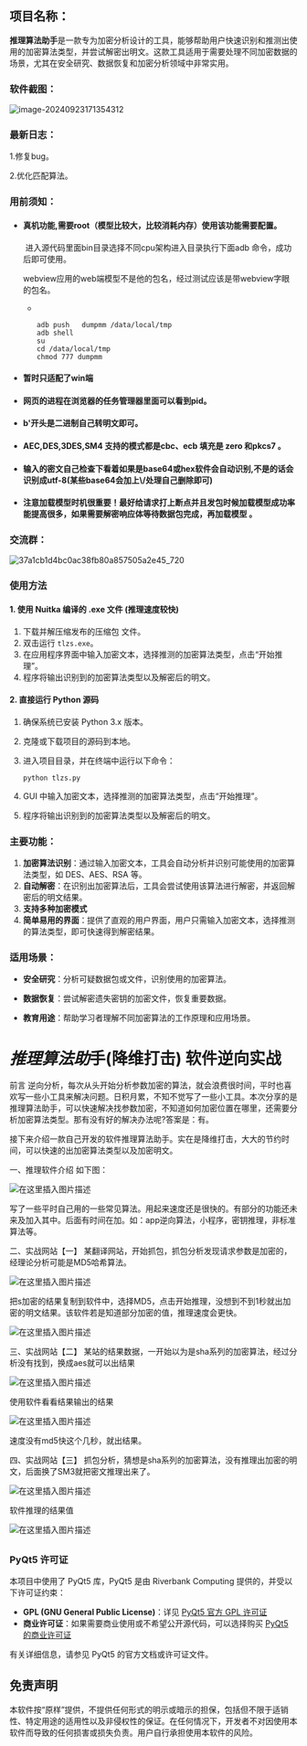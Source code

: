 ## 项目名称：

**推理算法助手**是一款专为加密分析设计的工具，能够帮助用户快速识别和推测出使用的加密算法类型，并尝试解密出明文。这款工具适用于需要处理不同加密数据的场景，尤其在安全研究、数据恢复和加密分析领域中非常实用。



### 软件截图：

![image-20240923171354312](./imgs/image-20240923171354312.png)



### 最新日志：

1.修复bug。

2.优化匹配算法。



### 用前须知：



- #### 真机功能,需要root（模型比较大，比较消耗内存）使用该功能需要配置。

  ​	进入源代码里面bin目录选择不同cpu架构进入目录执行下面adb 命令，成功后即可使用。

  ​	webview应用的web端模型不是他的包名，经过测试应该是带webview字眼的包名。

  - ```
    
    
    adb push   dumpmm /data/local/tmp
    adb shell
    su
    cd /data/local/tmp
    chmod 777 dumpmm
    
    ```

    

- #### 暂时只适配了win端

- #### 网页的进程在浏览器的任务管理器里面可以看到pid。

- #### b'开头是二进制自己转明文即可。

- #### AEC,DES,3DES,SM4 支持的模式都是cbc、ecb   填充是 zero 和pkcs7  。

- #### 输入的密文自己检查下看着如果是base64或hex软件会自动识别,不是的话会识别成utf-8(某些base64会加上\\/处理自己删除即可)

- #### 注意加载模型时机很重要！最好给请求打上断点并且发包时候加载模型成功率能提高很多，如果需要解密响应体等待数据包完成，再加载模型 。



### 交流群：

![37a1cb1d4bc0ac38fb80a857505a2e45_720](imgs/37a1cb1d4bc0ac38fb80a857505a2e45_720.jpg)



### 使用方法

#### 1. 使用 Nuitka 编译的 .exe 文件 (推理速度较快)

1. 下载并解压缩发布的压缩包 文件。
2. 双击运行 `tlzs.exe`。
3. 在应用程序界面中输入加密文本，选择推测的加密算法类型，点击“开始推理”。
4. 程序将输出识别到的加密算法类型以及解密后的明文。

#### 2. 直接运行 Python 源码

1. 确保系统已安装 Python 3.x 版本。

2. 克隆或下载项目的源码到本地。

3. 进入项目目录，并在终端中运行以下命令：

   ```
   python tlzs.py
   ```

4. GUI 中输入加密文本，选择推测的加密算法类型，点击“开始推理”。

5. 程序将输出识别到的加密算法类型以及解密后的明文。





### 主要功能：

1. **加密算法识别**：通过输入加密文本，工具会自动分析并识别可能使用的加密算法类型，如 DES、AES、RSA 等。
2. **自动解密**：在识别出加密算法后，工具会尝试使用该算法进行解密，并返回解密后的明文结果。
3. **支持多种加密模式**
4. **简单易用的界面**：提供了直观的用户界面，用户只需输入加密文本，选择推测的算法类型，即可快速得到解密结果。

### 适用场景：

- **安全研究**：分析可疑数据包或文件，识别使用的加密算法。

- **数据恢复**：尝试解密遗失密钥的加密文件，恢复重要数据。

- **教育用途**：帮助学习者理解不同加密算法的工作原理和应用场景。

  







### 





# *推**理**算**法**助*手(降维打击) 软件逆向实战



前言
逆向分析，每次从头开始分析参数加密的算法，就会浪费很时间，平时也喜欢写一些小工具来解决问题。日积月累，不知不觉写了一些小工具。本次分享的是推理算法助手，可以快速解决找参数加密，不知道如何加密位置在哪里，还需要分析加密算法类型。那有没有好的解决办法呢?答案是：有。

接下来介绍一款自己开发的软件推理算法助手。实在是降维打击，大大的节约时间，可以快速的出加密算法类型以及加密明文。

一、推理软件介绍
如下图：

![在这里插入图片描述](./imgs/cedaa26d7854443e93f8a9cd21f632e5.png)

写了一些平时自己用的一些常见算法。用起来速度还是很快的。有部分的功能还未来及加入其中。后面有时间在加。如：app逆向算法，小程序，密钥推理，非标准算法等。

二、实战网站【一】
某翻译网站，开始抓包，抓包分析发现请求参数是加密的，经理论分析可能是MD5哈希算法。

![在这里插入图片描述](./imgs/16fe163df45c4159ab8559c8f9cd343a.png)

把s加密的结果复制到软件中，选择MD5，点击开始推理，没想到不到1秒就出加密的明文结果。该软件若是知道部分加密的值，推理速度会更快。

![在这里插入图片描述](./imgs/2e793a6ccca6452a9c63c510d6e0483e.png)

三、实战网站【二】
某站的结果数据，一开始以为是sha系列的加密算法，经过分析没有找到，换成aes就可以出结果

![在这里插入图片描述](./imgs/6fda6aa110f64ae5a82d273d062e67c9.png)

使用软件看看结果输出的结果

![在这里插入图片描述](./imgs/4afb731a4ad447f392a2f46b455d658d.png)

速度没有md5快这个几秒，就出结果。

四、实战网站【三】
抓包分析，猜想是sha系列的加密算法，没有推理出加密的明文，后面换了SM3就把密文推理出来了。

![在这里插入图片描述](./imgs/3ddf5b4c644a4387bae47df726a16457.png)



软件推理的结果值

![在这里插入图片描述](./imgs/13ea5f8e78c744debc534dc83f6b1c78.png)



## 

### PyQt5 许可证

本项目中使用了 PyQt5 库，PyQt5 是由 Riverbank Computing 提供的，并受以下许可证约束：

- **GPL (GNU General Public License)**：详见 [PyQt5 官方 GPL 许可证](https://www.riverbankcomputing.com/static/Docs/PyQt5/intro.html#gpl-license)
- **商业许可证**：如果需要商业使用或不希望公开源代码，可以选择购买 [PyQt5 的商业许可证](https://www.riverbankcomputing.com/commercial/license/)

有关详细信息，请参见 PyQt5 的官方文档或许可证文件。

## 免责声明

本软件按“原样”提供，不提供任何形式的明示或暗示的担保，包括但不限于适销性、特定用途的适用性以及非侵权性的保证。在任何情况下，开发者不对因使用本软件而导致的任何损害或损失负责。用户自行承担使用本软件的风险。



